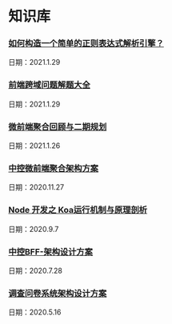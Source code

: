# 知识库

### [如何构造一个简单的正则表达式解析引擎？](https://github.com/Panda-Hope/knowledge/blob/master/%E5%A6%82%E4%BD%95%E6%9E%84%E9%80%A0%E4%B8%80%E4%B8%AA%E6%AD%A3%E5%88%99%E8%A1%A8%E8%BE%BE%E5%BC%8F%E8%A7%A3%E6%9E%90%E5%BC%95%E6%93%8E%EF%BC%9F.md)
日期：2021.1.29

### [前端跨域问题解题大全](https://github.com/Panda-Hope/knowledge/blob/master/%E5%89%8D%E7%AB%AF%E8%B7%A8%E5%9F%9F%E9%97%AE%E9%A2%98%E8%A7%A3%E9%A2%98%E5%A4%A7%E5%85%A8.md)
日期：2021.1.29

### [微前端聚合回顾与二期规划](https://github.com/Panda-Hope/knowledge/blob/master/%E5%BE%AE%E5%89%8D%E7%AB%AF%E8%81%9A%E5%90%88%E5%9B%9E%E9%A1%BE%E4%B8%8E%E4%BA%8C%E6%9C%9F%E8%A7%84%E5%88%92.key)
日期：2021.1.26

### [中控微前端聚合架构方案](https://github.com/Panda-Hope/knowledge/blob/master/%E4%B8%AD%E6%8E%A7%E5%BE%AE%E5%89%8D%E7%AB%AF%E8%81%9A%E5%90%88%E6%9E%B6%E6%9E%84%E6%96%B9%E6%A1%88.md)
日期：2020.11.27

### [Node 开发之 Koa运行机制与原理剖析](https://github.com/Panda-Hope/knowledge/blob/master/Node%20%E5%BC%80%E5%8F%91%E4%B9%8B%20Koa%E8%BF%90%E8%A1%8C%E6%9C%BA%E5%88%B6%E4%B8%8E%E5%8E%9F%E7%90%86%E5%89%96%E6%9E%90.md)
日期：2020.9.7

### [中控BFF-架构设计方案](https://github.com/Panda-Hope/knowledge/blob/master/%E4%B8%AD%E6%8E%A7BFF%E6%9E%B6%E6%9E%84%E8%AE%BE%E8%AE%A1%E6%96%B9%E6%A1%88.md)
日期：2020.7.28

### [调查问卷系统架构设计方案](https://github.com/Panda-Hope/knowledge/blob/master/%E8%B0%83%E6%9F%A5%E9%97%AE%E5%8D%B7%E7%B3%BB%E7%BB%9F%E6%9E%B6%E6%9E%84%E8%AE%BE%E8%AE%A1%E6%96%B9%E6%A1%88.md)
日期：2020.5.16
